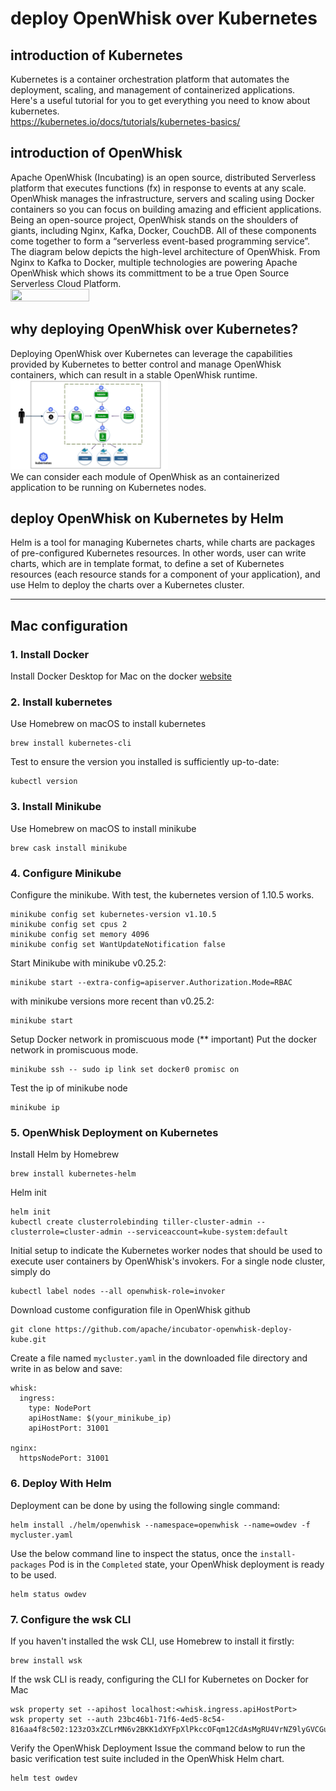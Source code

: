 # deploy OpenWhisk over Kubernetes

## introduction of Kubernetes
Kubernetes is a container orchestration platform that automates the deployment, scaling, and management of containerized applications.  
Here's a useful tutorial for you to get everything you need to know about kubernetes.  
https://kubernetes.io/docs/tutorials/kubernetes-basics/  

## introduction of OpenWhisk
Apache OpenWhisk (Incubating) is an open source, distributed Serverless platform that executes functions (fx) in response to events at any scale. OpenWhisk manages the infrastructure, servers and scaling using Docker containers so you can focus on building amazing and efficient applications.  
Being an open-source project, OpenWhisk stands on the shoulders of giants, including Nginx, Kafka, Docker, CouchDB. All of these components come together to form a “serverless event-based programming service”.  
The diagram below depicts the high-level architecture of OpenWhisk. From Nginx to Kafka to Docker, multiple technologies are powering Apache OpenWhisk which shows its committment to be a true Open Source Serverless Cloud Platform.  
<img src=".\images\OpenWhisk_flow_of_processing.png" width="50%" height="50%">

## why deploying OpenWhisk over Kubernetes?
Deploying OpenWhisk over Kubernetes can leverage the capabilities provided by Kubernetes to better control and manage OpenWhisk containers, which can result in a stable OpenWhisk runtime.  
<img src=".\images\kube-openwhisk.png" width="50%" height="50%">  
We can consider each module of OpenWhisk as an containerized application to be running on Kubernetes nodes.

## deploy OpenWhisk on Kubernetes by Helm  
Helm is a tool for managing Kubernetes charts, while charts are packages of pre-configured Kubernetes resources. In other words, user can write charts, which are in template format, to define a set of Kubernetes resources (each resource stands for a component of your application), and use Helm to deploy the charts over a Kubernetes cluster. 

** **

## Mac configuration

### 1. Install Docker
Install Docker Desktop for Mac on the docker <a href="https://www.docker.com/products/docker-desktop">website</a>

### 2. Install kubernetes
Use Homebrew on macOS to install kubernetes
```
brew install kubernetes-cli
```
Test to ensure the version you installed is sufficiently up-to-date:
```
kubectl version
```

### 3. Install Minikube
Use Homebrew on macOS to install minikube
```
brew cask install minikube
```

### 4. Configure Minikube
Configure the minikube. With test, the kubernetes version of 1.10.5 works.
```
minikube config set kubernetes-version v1.10.5
minikube config set cpus 2
minikube config set memory 4096
minikube config set WantUpdateNotification false
```
Start Minikube
with minikube v0.25.2:
```
minikube start --extra-config=apiserver.Authorization.Mode=RBAC
```
with minikube versions more recent than v0.25.2:
```
minikube start
```
Setup Docker network in promiscuous mode (** important)
Put the docker network in promiscuous mode.
```
minikube ssh -- sudo ip link set docker0 promisc on
```
Test the ip of minikube node
```
minikube ip
```

### 5. OpenWhisk Deployment on Kubernetes
Install Helm by Homebrew
```
brew install kubernetes-helm
```
Helm init
```
helm init
kubectl create clusterrolebinding tiller-cluster-admin --clusterrole=cluster-admin --serviceaccount=kube-system:default
```
Initial setup to indicate the Kubernetes worker nodes that should be used to execute user containers by OpenWhisk's invokers. For a single node cluster, simply do
```
kubectl label nodes --all openwhisk-role=invoker
```
Download custome configuration file in OpenWhisk github
```
git clone https://github.com/apache/incubator-openwhisk-deploy-kube.git
```
Create a file named `mycluster.yaml` in the downloaded file directory and write in as below and save:
```
whisk:
  ingress:
    type: NodePort
    apiHostName: $(your_minikube_ip)
    apiHostPort: 31001

nginx:
  httpsNodePort: 31001
```
### 6. Deploy With Helm
Deployment can be done by using the following single command:
```
helm install ./helm/openwhisk --namespace=openwhisk --name=owdev -f mycluster.yaml
```
Use the below command line to inspect the status, once the `install-packages` Pod is in the `Completed` state, your OpenWhisk deployment is ready to be used.
```
helm status owdev
```
### 7. Configure the wsk CLI
If you haven't installed the wsk CLI, use Homebrew to install it firstly:
```
brew install wsk
```
If the wsk CLI is ready, configuring the CLI for Kubernetes on Docker for Mac
```
wsk property set --apihost localhost:<whisk.ingress.apiHostPort>
wsk property set --auth 23bc46b1-71f6-4ed5-8c54-816aa4f8c502:123zO3xZCLrMN6v2BKK1dXYFpXlPkccOFqm12CdAsMgRU4VrNZ9lyGVCGuMDGIwP
```
Verify the OpenWhisk Deployment
Issue the command below to run the basic verification test suite included in the OpenWhisk Helm chart.
```
helm test owdev
```
